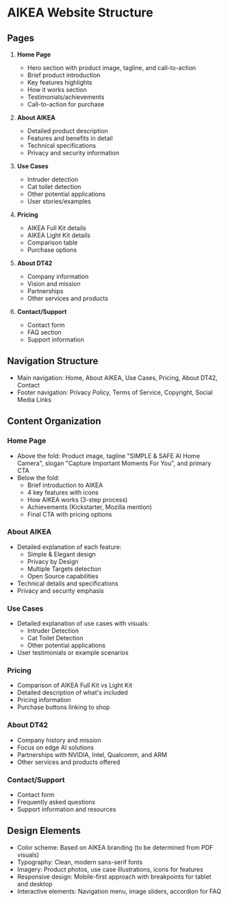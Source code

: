 # AIKEA Website Structure

## Pages

1. **Home Page**
   - Hero section with product image, tagline, and call-to-action
   - Brief product introduction
   - Key features highlights
   - How it works section
   - Testimonials/achievements
   - Call-to-action for purchase

2. **About AIKEA**
   - Detailed product description
   - Features and benefits in detail
   - Technical specifications
   - Privacy and security information

3. **Use Cases**
   - Intruder detection
   - Cat toilet detection
   - Other potential applications
   - User stories/examples

4. **Pricing**
   - AIKEA Full Kit details
   - AIKEA Light Kit details
   - Comparison table
   - Purchase options

5. **About DT42**
   - Company information
   - Vision and mission
   - Partnerships
   - Other services and products

6. **Contact/Support**
   - Contact form
   - FAQ section
   - Support information

## Navigation Structure

- Main navigation: Home, About AIKEA, Use Cases, Pricing, About DT42, Contact
- Footer navigation: Privacy Policy, Terms of Service, Copyright, Social Media Links

## Content Organization

### Home Page
- Above the fold: Product image, tagline "SIMPLE & SAFE AI Home Camera", slogan "Capture Important Moments For You", and primary CTA
- Below the fold: 
  - Brief introduction to AIKEA
  - 4 key features with icons
  - How AIKEA works (3-step process)
  - Achievements (Kickstarter, Mozilla mention)
  - Final CTA with pricing options

### About AIKEA
- Detailed explanation of each feature:
  - Simple & Elegant design
  - Privacy by Design
  - Multiple Targets detection
  - Open Source capabilities
- Technical details and specifications
- Privacy and security emphasis

### Use Cases
- Detailed explanation of use cases with visuals:
  - Intruder Detection
  - Cat Toilet Detection
  - Other potential applications
- User testimonials or example scenarios

### Pricing
- Comparison of AIKEA Full Kit vs Light Kit
- Detailed description of what's included
- Pricing information
- Purchase buttons linking to shop

### About DT42
- Company history and mission
- Focus on edge AI solutions
- Partnerships with NVIDIA, Intel, Qualcomm, and ARM
- Other services and products offered

### Contact/Support
- Contact form
- Frequently asked questions
- Support information and resources

## Design Elements

- Color scheme: Based on AIKEA branding (to be determined from PDF visuals)
- Typography: Clean, modern sans-serif fonts
- Imagery: Product photos, use case illustrations, icons for features
- Responsive design: Mobile-first approach with breakpoints for tablet and desktop
- Interactive elements: Navigation menu, image sliders, accordion for FAQ
